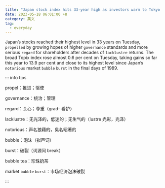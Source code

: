 ```yaml
---
title: "Japan stock index hits 33-year high as investors warm to Tokyo story"
date: 2023-05-18 06:01:00 +8
category: 英文
tag:
  - everyday
---
```


Japan’s stocks reached their highest level in 33 years on Tuesday, `propelled` by growing hopes of higher `governance` standards and more serious `regard` for shareholders after decades of `lacklustre` returns. The broad Topix index rose almost 0.6 per cent on Tuesday, taking gains so far this year to 13.9 per cent and close to its highest level since Japan’s `notorious` market `bubble` `burst` in the final days of 1989.

::: info tips

propel：推进；驱使

governance：统治；管理

regard：关心；尊重（grad- 看护）

lacklustre：无光泽的，低迷的；无生气的（lustre 光彩，光泽）

notorious：声名狼藉的，臭名昭著的

bubble：泡沫（拟声词）

burst：破裂（词源同 break）

bubble tea：珍珠奶茶

market `bubble` `burst`：市场经济泡沫破裂

:::
